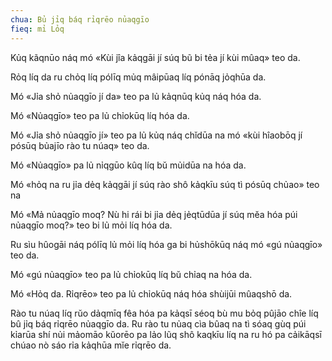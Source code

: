 ```yaml
---
chua: Bủ jỉq báq rỉqrēo nủaqgīo
fieq: mỉ Lỏq
---
```


Kủq kãqnūo náq mó «Kùi jîa kảqgāi jí súq bũ bi tẻa jí kùi mûaq» teo da.

Rỏq líq da ru chỏq líq pólīq mủq mâipūaq líq pónāq jỏqhūa da.

Mó «Jỉa shỏ nủaqgīo jí da» teo pa lủ kảqnūq kủq náq hóa da.

Mó «Nủaqgīo» teo pa lủ chỉokūq líq hóa da.

Mó «Jỉa shỏ nủaqgīo jí» teo pa lủ kủq náq chĭdūa na mó «kùi hîaobōq jí
pósūq bủajīo rào tu núaq» teo da.

Mó «Nủaqgīo» pa lủ nỉqgūo kûq líq bŭ mủidūa na hóa da.

Mó «hỏq na ru jỉa dẻq kảqgāi jí súq rào shô kảqkīu súq tì pósūq chủao»
teo na

Mó «Mả nủaqgīo moq? Nù hi rái bi jỉa dẻq jẻqtūdūa jí súq mĕa hóa púi
nủaqgīo moq?» teo bi lủ mỏi líq hóa da.

Ru sìu hûogāi náq pólīq lủ mỏi líq hóa ga bi hủshōkūq náq mó «gú
nủaqgīo» teo da.

Mó «gú nủaqgīo» teo pa lủ chỉokūq líq bŭ chỉaq na hóa da.

Mó «Hỏq da. Rỉqrēo» teo pa lủ chỉokūq náq hóa shùijūi mûaqshō da.

Rào tu núaq líq rŭo dảqmīq fêa hóa pa kảqsī séoq bù mu bỏq pûjāo chîe
líq bû jỉq báq rỉqrēo nủaqgīo da. Ru rào tu nủaq cìa bûaq na tì sóaq gùq
púi kỉarūa shí nủi mảomāo kŭorēo pa lảo lũq shô kaqkīu líq na ru hó pa
cảikāqsī chúao nò sáo rỉa kảqhūa mĭe rỉqrēo da.
